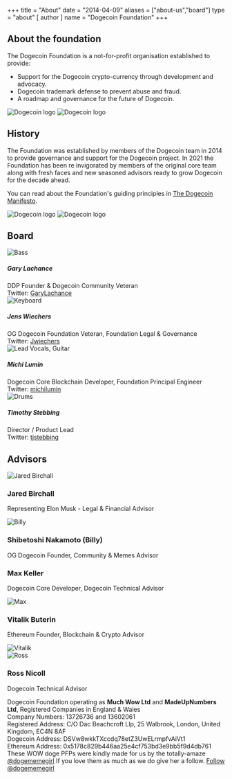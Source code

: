 +++ title = "About"
date = "2014-04-09"
aliases = ["about-us","board"]
type = "about"
[ author ]
name = "Dogecoin Foundation"
+++

<section class="presentation">
<div class="left">

<div class="title">

## About the foundation

  <div class="underline"></div>
</div>

<div class="description">
The Dogecoin Foundation is a not-for-profit organisation established to provide:

- Support for the Dogecoin crypto-currency through development and advocacy.
- Dogecoin trademark defense to prevent abuse and fraud.
- A roadmap and governance for the future of Dogecoin.

</div>

<div class="mobile-logos">
<img class="dogegoin-light" src="/dogecoin-light.png" alt="Dogecoin logo">
<img class="dogegoin-dark" src="/dogecoin-dark.png" alt="Dogecoin logo">
</div>

<div class="title">

## History

<div class="underline"></div>
</div>

<div class="description">
The Foundation was established by members of the Dogecoin team in 2014 to provide
governance and support for the Dogecoin project. In 2021 the Foundation has been
re invigorated by members of the original core team along with fresh faces and new
seasoned advisors ready to grow Dogecoin for the decade ahead.

You can read about the Foundation's guiding principles in [The Dogecoin Manifesto](/manifesto).

</div>
</div>
<div class="right">
<img class="dogegoin-light" src="/dogecoin-light.png" alt="Dogecoin logo">
<img class="dogegoin-dark" src="/dogecoin-dark.png" alt="Dogecoin logo">
</div>
</section>

<section class="board">
  <div>

## Board

  <div class="underline"></div>

  <div class="members">
  <div class="member">
  <img title='Bass' src="/gary.png"/>
  <h5>Gary Lachance</h5>
  DDP Founder & Dogecoin Community Veteran
  </br>Twitter: <a href='https://twitter.com/GaryLachance'>GaryLachance</a>
  </div>

  <div class="member">
  <img title='Keyboard' src="/jens.png"/>
  <h5>Jens Wiechers</h5>
  OG Dogecoin Foundation Veteran, Foundation Legal & Governance
  </br>Twitter: <a href='https://twitter.com/jwiechers'>Jwiechers</a>
  </div>

  <div class="member">
  <img title='Lead Vocals, Guitar' src="/michi.png"/>
  <h5>Michi Lumin</h5>
  Dogecoin Core Blockchain Developer, Foundation Principal Engineer
  </br>Twitter: <a href='https://twitter.com/michilumin'>michilumin</a>
  </div>

  <div class="member">
  <img title='Drums' src="/timothy.png"/>
  <h5>Timothy Stebbing</h5>
  Director / Product Lead
  </br>Twitter: <a href='https://twitter.com/tjstebbing'>tjstebbing</a>
  </div>

  </div>
  </div>
</section>

<div class="advisors">
<div class="top"></div>
<div class="inner">
<div class="title">

## Advisors

<div class="underline"></div>
</div>

<div class="members">

<div>
<img title='Jared Birchall' src="/jared.png"/>
</div>
<div>

### Jared Birchall

Representing Elon Musk - Legal & Financial Advisor

</div>

<div>
<img title='Billy' src="/billy.png"/>
</div>
<div>

### Shibetoshi Nakamoto (Billy)

OG Dogecoin Founder, Community & Memes Advisor

</div>

<div>

### Max Keller

Dogecoin Core Developer, Dogecoin Technical Advisor

</div>
<div>
<img title='Max' src="/max.png"/>
</div>

<div>

### Vitalik Buterin

Ethereum Founder, Blockchain & Crypto Advisor

</div>
<div>
<img title='Vitalik' src="/vitalik.png"/>
</div>


<div>
<img title='Ross' src="/ross.png"/>
</div>
<div>

### Ross Nicoll

Dogecoin Technical Advisor

</div>


</div>
</div>
<div class="bottom"></div>
</div>

<div class="company">
Dogecoin Foundation operating as <b>Much Wow Ltd</b> and
<b>MadeUpNumbers Ltd</b>, Registered Companies in England & Wales<br/>
Company Numbers: 13726736 and 13602061<br/>
Registered Address: C/O Dac Beachcroft Llp, 25 Walbrook, London, United Kingdom, EC4N 8AF</br>
Dogecoin Address: DSVw8wkkTXccdq78etZ3UwELrmpfvAiVt1</br>
Ethereum Address: 0x5178c829b446aa25e4cf753bd3e9bb5f9d4db761</br>
</div>

<div class="tweet">
These WOW doge PFPs were kindly made for us by the totally-amaze
<a href="https://twitter.com/Dogememegirl">@dogememegirl</a> If you love them as
much as we do give her a follow.
<a href="https://twitter.com/dogememegirl?ref_src=twsrc%5Etfw" class="twitter-follow-button" data-show-screen-name="false" data-show-count="false">Follow @dogememegirl</a><script async src="https://platform.twitter.com/widgets.js" charset="utf-8"></script>
</div>
